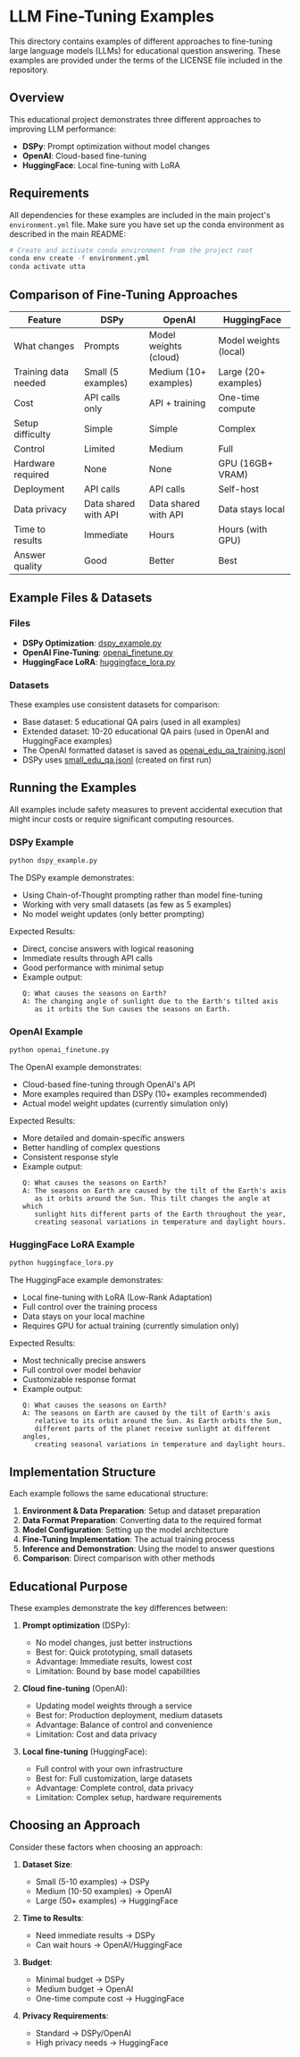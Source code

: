 # LLM Fine-Tuning Examples

This directory contains examples of different approaches to fine-tuning large language models (LLMs) for educational question answering. These examples are provided under the terms of the LICENSE file included in the repository.

## Overview

This educational project demonstrates three different approaches to improving LLM performance:
- **DSPy**: Prompt optimization without model changes
- **OpenAI**: Cloud-based fine-tuning
- **HuggingFace**: Local fine-tuning with LoRA

## Requirements

All dependencies for these examples are included in the main project's `environment.yml` file. Make sure you have set up the conda environment as described in the main README:

```bash
# Create and activate conda environment from the project root
conda env create -f environment.yml
conda activate utta
```

## Comparison of Fine-Tuning Approaches

| Feature | DSPy | OpenAI | HuggingFace |
|---------|------|--------|-------------|
| What changes | Prompts | Model weights (cloud) | Model weights (local) |
| Training data needed | Small (5 examples) | Medium (10+ examples) | Large (20+ examples) |
| Cost | API calls only | API + training | One-time compute |
| Setup difficulty | Simple | Simple | Complex |
| Control | Limited | Medium | Full |
| Hardware required | None | None | GPU (16GB+ VRAM) |
| Deployment | API calls | API calls | Self-host |
| Data privacy | Data shared with API | Data shared with API | Data stays local |
| Time to results | Immediate | Hours | Hours (with GPU) |
| Answer quality | Good | Better | Best |

## Example Files & Datasets

### Files
- **DSPy Optimization**: [dspy_example.py](dspy_example.py)
- **OpenAI Fine-Tuning**: [openai_finetune.py](openai_finetune.py)
- **HuggingFace LoRA**: [huggingface_lora.py](huggingface_lora.py)

### Datasets
These examples use consistent datasets for comparison:
- Base dataset: 5 educational QA pairs (used in all examples)
- Extended dataset: 10-20 educational QA pairs (used in OpenAI and HuggingFace examples)
- The OpenAI formatted dataset is saved as [openai_edu_qa_training.jsonl](openai_edu_qa_training.jsonl)
- DSPy uses [small_edu_qa.jsonl](small_edu_qa.jsonl) (created on first run)

## Running the Examples

All examples include safety measures to prevent accidental execution that might incur costs or require significant computing resources.

### DSPy Example

```bash
python dspy_example.py
```

The DSPy example demonstrates:
- Using Chain-of-Thought prompting rather than model fine-tuning
- Working with very small datasets (as few as 5 examples)
- No model weight updates (only better prompting)

Expected Results:
- Direct, concise answers with logical reasoning
- Immediate results through API calls
- Good performance with minimal setup
- Example output:
  ```
  Q: What causes the seasons on Earth?
  A: The changing angle of sunlight due to the Earth's tilted axis 
     as it orbits the Sun causes the seasons on Earth.
  ```

### OpenAI Example

```bash
python openai_finetune.py
```

The OpenAI example demonstrates:
- Cloud-based fine-tuning through OpenAI's API
- More examples required than DSPy (10+ examples recommended)
- Actual model weight updates (currently simulation only)

Expected Results:
- More detailed and domain-specific answers
- Better handling of complex questions
- Consistent response style
- Example output:
  ```
  Q: What causes the seasons on Earth?
  A: The seasons on Earth are caused by the tilt of the Earth's axis 
     as it orbits around the Sun. This tilt changes the angle at which 
     sunlight hits different parts of the Earth throughout the year, 
     creating seasonal variations in temperature and daylight hours.
  ```

### HuggingFace LoRA Example

```bash
python huggingface_lora.py
```

The HuggingFace example demonstrates:
- Local fine-tuning with LoRA (Low-Rank Adaptation)
- Full control over the training process
- Data stays on your local machine
- Requires GPU for actual training (currently simulation only)

Expected Results:
- Most technically precise answers
- Full control over model behavior
- Customizable response format
- Example output:
  ```
  Q: What causes the seasons on Earth?
  A: The seasons on Earth are caused by the tilt of Earth's axis 
     relative to its orbit around the Sun. As Earth orbits the Sun, 
     different parts of the planet receive sunlight at different angles, 
     creating seasonal variations in temperature and daylight hours.
  ```

## Implementation Structure

Each example follows the same educational structure:

1. **Environment & Data Preparation**: Setup and dataset preparation
2. **Data Format Preparation**: Converting data to the required format
3. **Model Configuration**: Setting up the model architecture
4. **Fine-Tuning Implementation**: The actual training process
5. **Inference and Demonstration**: Using the model to answer questions
6. **Comparison**: Direct comparison with other methods

## Educational Purpose

These examples demonstrate the key differences between:

1. **Prompt optimization** (DSPy):
   - No model changes, just better instructions
   - Best for: Quick prototyping, small datasets
   - Advantage: Immediate results, lowest cost
   - Limitation: Bound by base model capabilities

2. **Cloud fine-tuning** (OpenAI):
   - Updating model weights through a service
   - Best for: Production deployment, medium datasets
   - Advantage: Balance of control and convenience
   - Limitation: Cost and data privacy

3. **Local fine-tuning** (HuggingFace):
   - Full control with your own infrastructure
   - Best for: Full customization, large datasets
   - Advantage: Complete control, data privacy
   - Limitation: Complex setup, hardware requirements

## Choosing an Approach

Consider these factors when choosing an approach:
1. **Dataset Size**: 
   - Small (5-10 examples) → DSPy
   - Medium (10-50 examples) → OpenAI
   - Large (50+ examples) → HuggingFace

2. **Time to Results**:
   - Need immediate results → DSPy
   - Can wait hours → OpenAI/HuggingFace

3. **Budget**:
   - Minimal budget → DSPy
   - Medium budget → OpenAI
   - One-time compute cost → HuggingFace

4. **Privacy Requirements**:
   - Standard → DSPy/OpenAI
   - High privacy needs → HuggingFace
